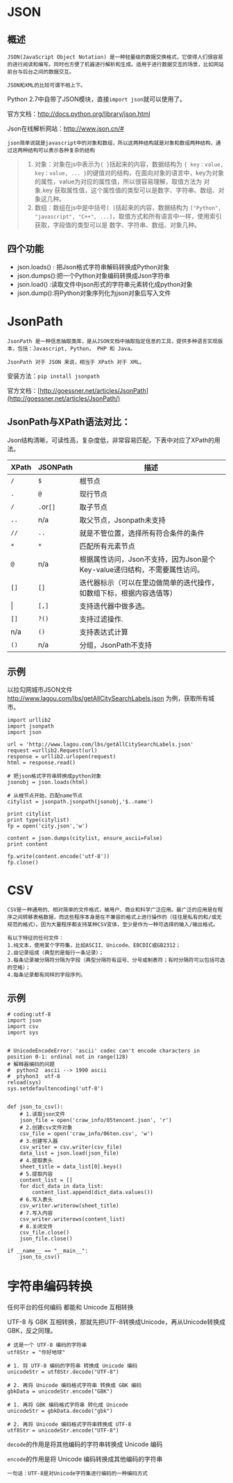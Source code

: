 # JSON

## 概述

```
JSON(JavaScript Object Notation) 是一种轻量级的数据交换格式，它使得人们很容易的进行阅读和编写。同时也方便了机器进行解析和生成。适用于进行数据交互的场景，比如网站前台与后台之间的数据交互。

JSON和XML的比较可谓不相上下。
```

Python 2.7中自带了JSON模块，直接`import json`就可以使用了。

官方文档：<http://docs.python.org/library/json.html>

Json在线解析网站：<http://www.json.cn/#>

```
json简单说就是javascript中的对象和数组，所以这两种结构就是对象和数组两种结构，通过这两种结构可以表示各种复杂的结构
```

> 1. 对象：对象在js中表示为`{ }`括起来的内容，数据结构为 `{ key：value, key：value, ... }`的键值对的结构，在面向对象的语言中，key为对象的属性，value为对应的属性值，所以很容易理解，取值方法为 对象.key 获取属性值，这个属性值的类型可以是数字、字符串、数组、对象这几种。
> 2. 数组：数组在js中是中括号`[ ]`括起来的内容，数据结构为 `["Python", "javascript", "C++", ...]`，取值方式和所有语言中一样，使用索引获取，字段值的类型可以是 数字、字符串、数组、对象几种。

## 四个功能

- json.loads() :	把Json格式字符串解码转换成Python对象
- json.dumps():把一个Python对象编码转换成Json字符串
- json.load() :读取文件中json形式的字符串元素转化成python对象
- json.dump():将Python对象序列化为json对象后写入文件

# JsonPath

```
JsonPath 是一种信息抽取类库，是从JSON文档中抽取指定信息的工具，提供多种语言实现版本，包括：Javascript, Python， PHP 和 Java。

JsonPath 对于 JSON 来说，相当于 XPath 对于 XML。
```

安装方法：`pip install jsonpath`

官方文档：[http://goessner.net/articles/JsonPath](http://goessner.net/articles/JsonPath/)

## JsonPath与XPath语法对比：

Json结构清晰，可读性高，复杂度低，非常容易匹配，下表中对应了XPath的用法。

| XPath | JSONPath  | 描述                                                         |
| ----- | --------- | ------------------------------------------------------------ |
| `/`   | `$`       | 根节点                                                       |
| `.`   | `@`       | 现行节点                                                     |
| `/`   | `.`or`[]` | 取子节点                                                     |
| `..`  | n/a       | 取父节点，Jsonpath未支持                                     |
| `//`  | `..`      | 就是不管位置，选择所有符合条件的条件                         |
| `*`   | `*`       | 匹配所有元素节点                                             |
| `@`   | n/a       | 根据属性访问，Json不支持，因为Json是个Key-value递归结构，不需要属性访问。 |
| `[]`  | `[]`      | 迭代器标示（可以在里边做简单的迭代操作，如数组下标，根据内容选值等） |
| \|    | `[,]`     | 支持迭代器中做多选。                                         |
| `[]`  | `?()`     | 支持过滤操作.                                                |
| n/a   | `()`      | 支持表达式计算                                               |
| `()`  | n/a       | 分组，JsonPath不支持                                         |

## 示例

以拉勾网城市JSON文件 <http://www.lagou.com/lbs/getAllCitySearchLabels.json> 为例，获取所有城市。

```
import urllib2
import jsonpath
import json

url = 'http://www.lagou.com/lbs/getAllCitySearchLabels.json'
request =urllib2.Request(url)
response = urllib2.urlopen(request)
html = response.read()

# 把json格式字符串转换成python对象
jsonobj = json.loads(html)

# 从根节点开始，匹配name节点
citylist = jsonpath.jsonpath(jsonobj,'$..name')

print citylist
print type(citylist)
fp = open('city.json','w')

content = json.dumps(citylist, ensure_ascii=False)
print content

fp.write(content.encode('utf-8'))
fp.close()
```

# CSV

```
CSV是一种通用的、相对简单的文件格式，被用户、商业和科学广泛应用。最广泛的应用是在程序之间转移表格数据，而这些程序本身是在不兼容的格式上进行操作的（往往是私有的和/或无规范的格式）。因为大量程序都支持某种CSV变体，至少是作为一种可选择的输入/输出格式。

有以下特征的任何文件：
1.纯文本，使用某个字符集，比如ASCII、Unicode、EBCDIC或GB2312；
2.由记录组成（典型的是每行一条记录）；
3.每条记录被分隔符分隔为字段（典型分隔符有逗号、分号或制表符；有时分隔符可以包括可选的空格）；
4.每条记录都有同样的字段序列。
```



## 示例

```
# coding:utf-8
import json
import csv
import sys


# UnicodeEncodeError: 'ascii' codec can't encode characters in position 0-1: ordinal not in range(128)
# 解释器编码的问题
#  python2  ascii --> 1990 ascii
#  ptyhon3  utf-8
reload(sys)
sys.setdefaultencoding('utf-8')


def json_to_csv():
    # 1.读取json文件
    json_file = open('craw_info/05tencent.json', 'r')
    # 2.创建csv文件对象
    csv_file = open('craw_info/06ten.csv', 'w')
    # 3.创建写入器
    csv_writer = csv.writer(csv_file)
    data_list = json.load(json_file)
    # 4.提取表头
    sheet_title = data_list[0].keys()
    # 5.提取内容
    content_list = []
    for dict_data in data_list:
        content_list.append(dict_data.values())
    # 6.写入表头
    csv_writer.writerow(sheet_title)
    # 7.写入内容
    csv_writer.writerows(content_list)
    # 8.关闭文件
    csv_file.close()
    json_file.close()

if __name__ == "__main__":
    json_to_csv()    
```

# 字符串编码转换

任何平台的任何编码 都能和 Unicode 互相转换

UTF-8 与 GBK 互相转换，那就先把UTF-8转换成Unicode，再从Unicode转换成GBK，反之同理。

```
# 这是一个 UTF-8 编码的字符串
utf8Str = "你好地球"

# 1. 将 UTF-8 编码的字符串 转换成 Unicode 编码
unicodeStr = utf8Str.decode("UTF-8")

# 2. 再将 Unicode 编码格式字符串 转换成 GBK 编码
gbkData = unicodeStr.encode("GBK")

# 1. 再将 GBK 编码格式字符串 转化成 Unicode
unicodeStr = gbkData.decode("gbk")

# 2. 再将 Unicode 编码格式字符串转换成 UTF-8
utf8Str = unicodeStr.encode("UTF-8")
```

`decode`的作用是将其他编码的字符串转换成 Unicode 编码

`encode`的作用是将 Unicode 编码转换成其他编码的字符串

`一句话：UTF-8是对Unicode字符集进行编码的一种编码方式`